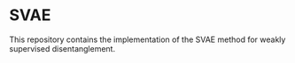 # SVAE

This repository contains the implementation of the SVAE method for weakly supervised disentanglement.
